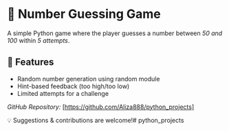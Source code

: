 # 🎯 Number Guessing Game  

A simple Python game where the player guesses a number between *50 and 100* within *5 attempts*.  

## 🚀 Features  
- Random number generation using random module  
- Hint-based feedback (too high/too low)  
- Limited attempts for a challenge  

*GitHub Repository:* [https://github.com/Aliza888/python_projects]  


💡 Suggestions & contributions are welcome!# python_projects

